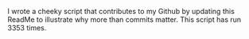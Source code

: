 I wrote a cheeky script that contributes to my Github by updating this ReadMe to illustrate why more than commits matter. This script has run 3353 times.